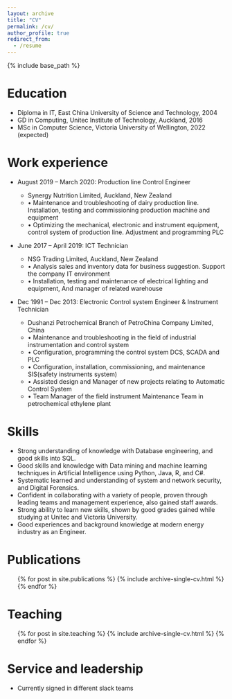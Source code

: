 ```yaml
---
layout: archive
title: "CV"
permalink: /cv/
author_profile: true
redirect_from:
  - /resume
---
```


{% include base_path %}

Education
======
* Diploma in IT, East China University of Science and Technology, 2004
* GD in Computing, Unitec Institute of Technology, Auckland, 2016
* MSc in Computer Science, Victoria University of Wellington, 2022 (expected)

Work experience
======
* August 2019 – March 2020: Production line Control Engineer
  * Synergy Nutrition Limited, Auckland, New Zealand
  * •	Maintenance and troubleshooting of dairy production line. Installation, testing and commissioning production machine and equipment 
  * •	Optimizing the mechanical, electronic and instrument equipment, control system of production line. Adjustment and programming PLC


* June 2017 – April 2019: ICT Technician 
  * NSG Trading Limited, Auckland, New Zealand
  * •	Analysis sales and inventory data for business suggestion. Support the company IT environment  
  * •	Installation, testing and maintenance of electrical lighting and equipment, And manager of related warehouse


* Dec 1991 – Dec 2013: Electronic Control system Engineer & Instrument Technician
  * Dushanzi Petrochemical Branch of PetroChina Company Limited, China
  * •	Maintenance and troubleshooting in the field of industrial instrumentation and control system
  * •	Configuration, programming the control system DCS, SCADA and PLC
  * •	Configuration, installation, commissioning, and maintenance SIS(safety instruments system)
  * •	Assisted design and Manager of new projects relating to Automatic Control System
  * •	Team Manager of the field instrument Maintenance Team in petrochemical ethylene plant


Skills
======
* Strong understanding of knowledge with Database engineering, and good skills into SQL.
* Good skills and knowledge with Data mining and machine learning techniques in Artificial Intelligence using Python, Java, R, and C#. 
* Systematic learned and understanding of system and network security, and Digital Forensics. 
* Confident in collaborating with a variety of people, proven through leading teams and management experience, also gained staff awards.   
* Strong ability to learn new skills, shown by good grades gained while studying at Unitec and Victoria University.
* Good experiences and background knowledge at modern energy industry as an Engineer.  


Publications
======
  <ul>{% for post in site.publications %}
    {% include archive-single-cv.html %}
  {% endfor %}</ul>
  
<!-- Talks
======
  <ul>{% for post in site.talks %}
    {% include archive-single-talk-cv.html %}
  {% endfor %}</ul> -->
  
Teaching
======
  <ul>{% for post in site.teaching %}
    {% include archive-single-cv.html %}
  {% endfor %}</ul>
  
Service and leadership
======
* Currently signed in different slack teams
